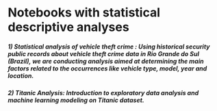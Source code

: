 # Notebooks with statistical descriptive analyses

##### 1) **Statistical analysis of vehicle theft crime** : Using historical security public records about vehicle theft crime data in Rio Grande do Sul (Brazil), we are conducting analysis aimed at determining the main factors related to the occurrences like vehicle type, model, year and location.  

##### 2) **Titanic Analysis**: Introduction to exploratory data analysis and machine learning modeling on Titanic dataset.
